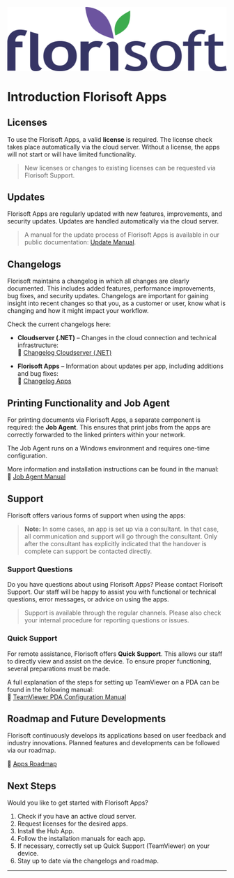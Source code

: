 ![Florisoft logo](https://raw.githubusercontent.com/florisoft/User.Manuals/main/fslogo.png)

# Introduction Florisoft Apps

## Licenses

To use the Florisoft Apps, a valid **license** is required. The license check takes place automatically via the cloud server. Without a license, the apps will not start or will have limited functionality.

> New licenses or changes to existing licenses can be requested via Florisoft Support.  

## Updates

Florisoft Apps are regularly updated with new features, improvements, and security updates. Updates are handled automatically via the cloud server.

> A manual for the update process of Florisoft Apps is available in our public documentation: [Update Manual](https://github.com/florisoft/User.Manuals/tree/main/BASIS/Updating%20Florisoft).

## Changelogs

Florisoft maintains a changelog in which all changes are clearly documented. This includes added features, performance improvements, bug fixes, and security updates. Changelogs are important for gaining insight into recent changes so that you, as a customer or user, know what is changing and how it might impact your workflow.

Check the current changelogs here:

* **Cloudserver (.NET)** – Changes in the cloud connection and technical infrastructure:  
  🔗 [Changelog Cloudserver (.NET)](https://www.florisoft.nl/changelog/Changelog_Florisoft_dotnet.html)

* **Florisoft Apps** – Information about updates per app, including additions and bug fixes:  
  🔗 [Changelog Apps](https://app.florisoft.nl/apps/latest/changelog.html)

## Printing Functionality and Job Agent

For printing documents via Florisoft Apps, a separate component is required: the **Job Agent**. This ensures that print jobs from the apps are correctly forwarded to the linked printers within your network.

The Job Agent runs on a Windows environment and requires one-time configuration.

More information and installation instructions can be found in the manual:  
🔗 [Job Agent Manual](https://github.com/florisoft/User.Manuals/tree/main/CLOUD%20APPLICATIONS/Apps%20Windows/Job-Agent)

## Support

Florisoft offers various forms of support when using the apps:

> **Note:** In some cases, an app is set up via a consultant. In that case, all communication and support will go through the consultant. Only after the consultant has explicitly indicated that the handover is complete can support be contacted directly.

### Support Questions

Do you have questions about using Florisoft Apps? Please contact Florisoft Support. Our staff will be happy to assist you with functional or technical questions, error messages, or advice on using the apps.

> Support is available through the regular channels. Please also check your internal procedure for reporting questions or issues.

### Quick Support

For remote assistance, Florisoft offers **Quick Support**. This allows our staff to directly view and assist on the device. To ensure proper functioning, several preparations must be made.

A full explanation of the steps for setting up TeamViewer on a PDA can be found in the following manual:  
🔗 [TeamViewer PDA Configuration Manual](https://github.com/florisoft/User.Manuals/tree/main/HARDWARE/PDA%20configuration/Teamviewer%20PDA)

## Roadmap and Future Developments

Florisoft continuously develops its applications based on user feedback and industry innovations. Planned features and developments can be followed via our roadmap.

🔗 [Apps Roadmap](https://app.florisoft.nl/apps/latest/roadmap.html)

## Next Steps

Would you like to get started with Florisoft Apps?

1. Check if you have an active cloud server.
2. Request licenses for the desired apps.
3. Install the Hub App.
4. Follow the installation manuals for each app.
5. If necessary, correctly set up Quick Support (TeamViewer) on your device.
6. Stay up to date via the changelogs and roadmap.

---